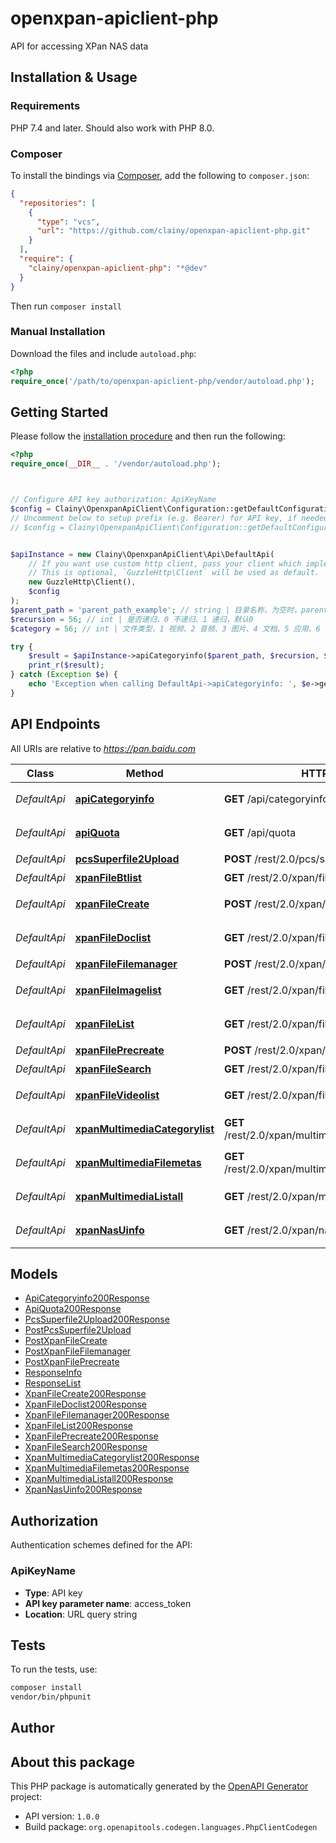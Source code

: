 # openxpan-apiclient-php

API for accessing XPan NAS data


## Installation & Usage

### Requirements

PHP 7.4 and later.
Should also work with PHP 8.0.

### Composer

To install the bindings via [Composer](https://getcomposer.org/), add the following to `composer.json`:

```json
{
  "repositories": [
    {
      "type": "vcs",
      "url": "https://github.com/clainy/openxpan-apiclient-php.git"
    }
  ],
  "require": {
    "clainy/openxpan-apiclient-php": "*@dev"
  }
}
```

Then run `composer install`

### Manual Installation

Download the files and include `autoload.php`:

```php
<?php
require_once('/path/to/openxpan-apiclient-php/vendor/autoload.php');
```

## Getting Started

Please follow the [installation procedure](#installation--usage) and then run the following:

```php
<?php
require_once(__DIR__ . '/vendor/autoload.php');



// Configure API key authorization: ApiKeyName
$config = Clainy\OpenxpanApiClient\Configuration::getDefaultConfiguration()->setApiKey('access_token', 'YOUR_API_KEY');
// Uncomment below to setup prefix (e.g. Bearer) for API key, if needed
// $config = Clainy\OpenxpanApiClient\Configuration::getDefaultConfiguration()->setApiKeyPrefix('access_token', 'Bearer');


$apiInstance = new Clainy\OpenxpanApiClient\Api\DefaultApi(
    // If you want use custom http client, pass your client which implements `GuzzleHttp\ClientInterface`.
    // This is optional, `GuzzleHttp\Client` will be used as default.
    new GuzzleHttp\Client(),
    $config
);
$parent_path = 'parent_path_example'; // string | 目录名称，为空时，parent_path = \"/\" && recursion = 1
$recursion = 56; // int | 是否递归，0 不递归、1 递归，默认0
$category = 56; // int | 文件类型，1 视频、2 音频、3 图片、4 文档、5 应用、6 其他、7 种子

try {
    $result = $apiInstance->apiCategoryinfo($parent_path, $recursion, $category);
    print_r($result);
} catch (Exception $e) {
    echo 'Exception when calling DefaultApi->apiCategoryinfo: ', $e->getMessage(), PHP_EOL;
}

```

## API Endpoints

All URIs are relative to *https://pan.baidu.com*

Class | Method | HTTP request | Description
------------ | ------------- | ------------- | -------------
*DefaultApi* | [**apiCategoryinfo**](docs/Api/DefaultApi.md#apicategoryinfo) | **GET** /api/categoryinfo | 获取分类文件总个数
*DefaultApi* | [**apiQuota**](docs/Api/DefaultApi.md#apiquota) | **GET** /api/quota | 获取网盘容量信息
*DefaultApi* | [**pcsSuperfile2Upload**](docs/Api/DefaultApi.md#pcssuperfile2upload) | **POST** /rest/2.0/pcs/superfile2/method/upload | 分片上传
*DefaultApi* | [**xpanFileBtlist**](docs/Api/DefaultApi.md#xpanfilebtlist) | **GET** /rest/2.0/xpan/file/method/btlist | 获取bt列表
*DefaultApi* | [**xpanFileCreate**](docs/Api/DefaultApi.md#xpanfilecreate) | **POST** /rest/2.0/xpan/file/method/create | 创建文件, 创建文件夹
*DefaultApi* | [**xpanFileDoclist**](docs/Api/DefaultApi.md#xpanfiledoclist) | **GET** /rest/2.0/xpan/file/method/doclist | 获取文档列表
*DefaultApi* | [**xpanFileFilemanager**](docs/Api/DefaultApi.md#xpanfilefilemanager) | **POST** /rest/2.0/xpan/file/method/filemanager | 管理文件
*DefaultApi* | [**xpanFileImagelist**](docs/Api/DefaultApi.md#xpanfileimagelist) | **GET** /rest/2.0/xpan/file/method/imagelist | 获取图片列表
*DefaultApi* | [**xpanFileList**](docs/Api/DefaultApi.md#xpanfilelist) | **GET** /rest/2.0/xpan/file/method/list | 获取文件列表
*DefaultApi* | [**xpanFilePrecreate**](docs/Api/DefaultApi.md#xpanfileprecreate) | **POST** /rest/2.0/xpan/file/method/precreate | 预上传
*DefaultApi* | [**xpanFileSearch**](docs/Api/DefaultApi.md#xpanfilesearch) | **GET** /rest/2.0/xpan/file/method/search | 搜索文件
*DefaultApi* | [**xpanFileVideolist**](docs/Api/DefaultApi.md#xpanfilevideolist) | **GET** /rest/2.0/xpan/file/method/videolist | 获取视频列表
*DefaultApi* | [**xpanMultimediaCategorylist**](docs/Api/DefaultApi.md#xpanmultimediacategorylist) | **GET** /rest/2.0/xpan/multimedia/method/categorylist | 获取分类文件列表
*DefaultApi* | [**xpanMultimediaFilemetas**](docs/Api/DefaultApi.md#xpanmultimediafilemetas) | **GET** /rest/2.0/xpan/multimedia/method/filemetas | 查询文件信息
*DefaultApi* | [**xpanMultimediaListall**](docs/Api/DefaultApi.md#xpanmultimedialistall) | **GET** /rest/2.0/xpan/multimedia/method/listall | 递归获取文件列表
*DefaultApi* | [**xpanNasUinfo**](docs/Api/DefaultApi.md#xpannasuinfo) | **GET** /rest/2.0/xpan/nas/method/uinfo | 获取用户信息

## Models

- [ApiCategoryinfo200Response](docs/Model/ApiCategoryinfo200Response.md)
- [ApiQuota200Response](docs/Model/ApiQuota200Response.md)
- [PcsSuperfile2Upload200Response](docs/Model/PcsSuperfile2Upload200Response.md)
- [PostPcsSuperfile2Upload](docs/Model/PostPcsSuperfile2Upload.md)
- [PostXpanFileCreate](docs/Model/PostXpanFileCreate.md)
- [PostXpanFileFilemanager](docs/Model/PostXpanFileFilemanager.md)
- [PostXpanFilePrecreate](docs/Model/PostXpanFilePrecreate.md)
- [ResponseInfo](docs/Model/ResponseInfo.md)
- [ResponseList](docs/Model/ResponseList.md)
- [XpanFileCreate200Response](docs/Model/XpanFileCreate200Response.md)
- [XpanFileDoclist200Response](docs/Model/XpanFileDoclist200Response.md)
- [XpanFileFilemanager200Response](docs/Model/XpanFileFilemanager200Response.md)
- [XpanFileList200Response](docs/Model/XpanFileList200Response.md)
- [XpanFilePrecreate200Response](docs/Model/XpanFilePrecreate200Response.md)
- [XpanFileSearch200Response](docs/Model/XpanFileSearch200Response.md)
- [XpanMultimediaCategorylist200Response](docs/Model/XpanMultimediaCategorylist200Response.md)
- [XpanMultimediaFilemetas200Response](docs/Model/XpanMultimediaFilemetas200Response.md)
- [XpanMultimediaListall200Response](docs/Model/XpanMultimediaListall200Response.md)
- [XpanNasUinfo200Response](docs/Model/XpanNasUinfo200Response.md)

## Authorization

Authentication schemes defined for the API:
### ApiKeyName

- **Type**: API key
- **API key parameter name**: access_token
- **Location**: URL query string


## Tests

To run the tests, use:

```bash
composer install
vendor/bin/phpunit
```

## Author



## About this package

This PHP package is automatically generated by the [OpenAPI Generator](https://openapi-generator.tech) project:

- API version: `1.0.0`
- Build package: `org.openapitools.codegen.languages.PhpClientCodegen`
